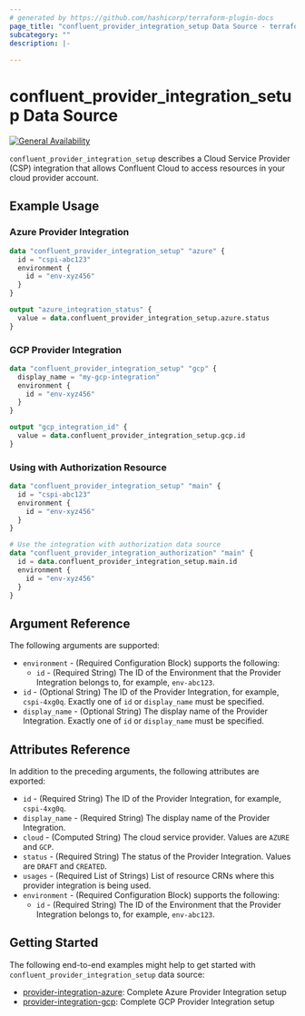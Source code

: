 ```yaml
---
# generated by https://github.com/hashicorp/terraform-plugin-docs
page_title: "confluent_provider_integration_setup Data Source - terraform-provider-confluent"
subcategory: ""
description: |-
  
---
```


# confluent_provider_integration_setup Data Source

[![General Availability](https://img.shields.io/badge/Lifecycle%20Stage-General%20Availability-%2345c6e8)](https://docs.confluent.io/cloud/current/api.html#section/Versioning/API-Lifecycle-Policy)

`confluent_provider_integration_setup` describes a Cloud Service Provider (CSP) integration that allows Confluent Cloud to access resources in your cloud provider account.

## Example Usage

### Azure Provider Integration

```terraform
data "confluent_provider_integration_setup" "azure" {
  id = "cspi-abc123"
  environment {
    id = "env-xyz456"
  }
}

output "azure_integration_status" {
  value = data.confluent_provider_integration_setup.azure.status
}
```

### GCP Provider Integration

```terraform
data "confluent_provider_integration_setup" "gcp" {
  display_name = "my-gcp-integration"
  environment {
    id = "env-xyz456"
  }
}

output "gcp_integration_id" {
  value = data.confluent_provider_integration_setup.gcp.id
}
```

### Using with Authorization Resource

```terraform
data "confluent_provider_integration_setup" "main" {
  id = "cspi-abc123"
  environment {
    id = "env-xyz456"
  }
}

# Use the integration with authorization data source
data "confluent_provider_integration_authorization" "main" {
  id = data.confluent_provider_integration_setup.main.id
  environment {
    id = "env-xyz456"
  }
}
```

<!-- schema generated by tfplugindocs -->
## Argument Reference

The following arguments are supported:

- `environment` - (Required Configuration Block) supports the following:
    - `id` - (Required String) The ID of the Environment that the Provider Integration belongs to, for example, `env-abc123`.
- `id` - (Optional String) The ID of the Provider Integration, for example, `cspi-4xg0q`. Exactly one of `id` or `display_name` must be specified.
- `display_name` - (Optional String) The display name of the Provider Integration. Exactly one of `id` or `display_name` must be specified.

## Attributes Reference

In addition to the preceding arguments, the following attributes are exported:

- `id` - (Required String) The ID of the Provider Integration, for example, `cspi-4xg0q`.
- `display_name` - (Required String) The display name of the Provider Integration.
- `cloud` - (Computed String) The cloud service provider. Values are `AZURE` and `GCP`.
- `status` - (Required String) The status of the Provider Integration. Values are `DRAFT` and `CREATED`.
- `usages` - (Required List of Strings) List of resource CRNs where this provider integration is being used.
- `environment` - (Required Configuration Block) supports the following:
    - `id` - (Required String) The ID of the Environment that the Provider Integration belongs to, for example, `env-abc123`.

## Getting Started

The following end-to-end examples might help to get started with `confluent_provider_integration_setup` data source:
* [provider-integration-azure](https://github.com/confluentinc/terraform-provider-confluent/tree/master/examples/configurations/provider-integration-azure): Complete Azure Provider Integration setup
* [provider-integration-gcp](https://github.com/confluentinc/terraform-provider-confluent/tree/master/examples/configurations/provider-integration-gcp): Complete GCP Provider Integration setup
